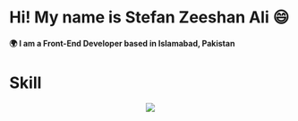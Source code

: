 <h1>Hi! My name is Stefan Zeeshan Ali 😄</h1>

<h4>🌍  I am a Front-End Developer based in Islamabad, Pakistan</h4>

<h1>Skill</h1>
<p align="center">
  <a href="https://skillicons.dev">
    <img src="https://skillicons.dev/icons?i=git,kubernetes,docker,c,vim" />
  </a>
</p>

